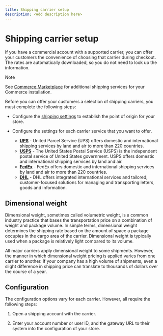 ```yaml
---
title: Shipping carrier setup
description: <Add description here>
---
```

# Shipping carrier setup

If you have a commercial account with a supported carrier, you can offer your customers the convenience of choosing that carrier during checkout. The rates are automatically downloaded, so you do not need to look up the information.

>[!NOTE]
>
>See [Commerce Marketplace](../getting-started/commerce-marketplace.md) for additional shipping services for your Commerce installation.


Before you can offer your customers a selection of shipping carriers, you must complete the following steps:

- Configure the [shipping settings](shipping-settings.md) to establish the point of origin for your store.

- Configure the settings for each carrier service that you want to offer.

   - [**UPS**](ups.md)  - United Parcel Service (UPS) offers domestic and international shipping services by land and air to more than 220 countries.
   - [**USPS**](usps.md) - The United States Postal Service (USPS) is the independent postal service of United States government. USPS offers domestic and international shipping services by land and air.
   - [**FedEx**](fedex.md) - FedEx offers domestic and international shipping services by land and air to more than 220 countries.
   - [**DHL**](dhl.md) - DHL offers integrated international services and tailored, customer-focused solutions for managing and transporting letters, goods and information.

## Dimensional weight

Dimensional weight, sometimes called volumetric weight, is a common industry practice that bases the transportation price on a combination of weight and package volume. In simple terms, dimensional weight determines the shipping rate based on the amount of space a package occupies in the cargo area of the carrier. Dimensional weight is typically used when a package is relatively light compared to its volume.

All major carriers apply dimensional weight to some shipments. However, the manner in which dimensional weight pricing is applied varies from one carrier to another. If your company has a high volume of shipments, even a slight difference in shipping price can translate to thousands of dollars over the course of a year.

## Configuration

The configuration options vary for each carrier. However, all require the following steps:

1. Open a shipping account with the carrier.

1. Enter your account number or user ID, and the gateway URL to their system into the configuration of your store.
